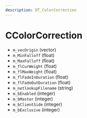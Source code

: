 ```yaml
---
description: DT_ColorCorrection
---
```


# CColorCorrection


* `m_vecOrigin` (vector)
* `m_MinFalloff` (float)
* `m_MaxFalloff` (float)
* `m_flCurWeight` (float)
* `m_flMaxWeight` (float)
* `m_flFadeInDuration` (float)
* `m_flFadeOutDuration` (float)
* `m_netlookupFilename` (string)
* `m_bEnabled` (integer)
* `m_bMaster` (integer)
* `m_bClientSide` (integer)
* `m_bExclusive` (integer)
